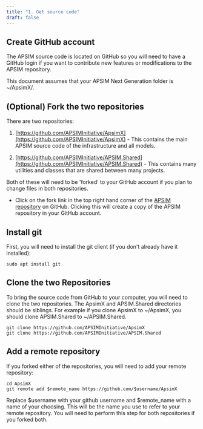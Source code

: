 ```yaml
---
title: "1. Get source code"
draft: false
---
```


## Create GitHub account

The APSIM source code is located on GitHub so you will need to have a GitHub login if you want to contribute new features or modifications to the APSIM repository.

This document assumes that your APSIM Next Generation folder is ~/ApsimX/.

## (Optional) Fork the two repositories

There are two repositories: 

1. [https://github.com/APSIMInitiative/ApsimX](https://github.com/APSIMInitiative/ApsimX) - This contains the main APSIM source code of the infrastructure and all models.

2. [https://github.com/APSIMInitiative/APSIM.Shared](https://github.com/APSIMInitiative/APSIM.Shared) - This contains many utilities and classes that are shared between many projects.

Both of these will need to be 'forked' to your GitHub account if you plan to change files in both repositories.


* Click on the fork link in the top right hand corner of the [APSIM repository](https://github.com/APSIMInitiative/ApsimX]) on GitHub. Clicking this will create a copy of the APSIM repository in your GitHub account.

## Install git

First, you will need to install the git client (if you don't already have it installed): 

```sudo apt install git```
	
## Clone the two Repositories

To bring the source code from GitHub to your computer, you will need to clone the two repositories. The ApsimX and APSIM.Shared directories should be siblings. For example if you clone ApsimX to ~/ApsimX, you should clone APSIM.Shared to ~/APSIM.Shared.

```
git clone https://github.com/APSIMInitiative/ApsimX
git clone https://github.com/APSIMInitiative/APSIM.Shared
```

## Add a remote repository

If you forked either of the repositories, you will need to add your remote repository:

```
cd ApsimX
git remote add $remote_name https://github.com/$username/ApsimX
```

Replace $username with your github username and $remote_name with a name of your choosing. This will be the name you use to refer to your remote repository. You will need to perform this step for both repositories if you forked both.